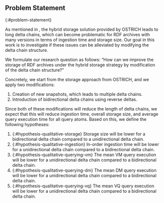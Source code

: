 ## Problem Statement
{:#problem-statement}

As mentioned in [](#introduction), the hybrid storage solution provided by OSTRICH leads to long delta chains,
which can become problematic for RDF archives with many versions in terms of ingestion time and storage size.
Our goal in this work is to investigate if these issues can be alleviated by modifying the delta chain structure.

We formulate our research question as follows:
<q id="research-question">How can we improve the storage of RDF archives under the hybrid storage strategy by modification of the delta chain structure?</q>

Concretely, we start from the storage approach from OSTRICH, and we apply two modifications:

1. Creation of new snapshots, which leads to multiple delta chains.
2. Introduction of bidirectional delta chains using reverse deltas.

Since both of these modifications will reduce the length of delta chains,
we expect that this will reduce ingestion time, overall storage size, and average query execution time for all query atoms.
Based on this, we define the following hypotheses:

1. {:#hypothesis-qualitative-storage}
Storage size will be lower for a bidirectional delta chain compared to a unidirectional delta chain.
2. {:#hypothesis-qualitative-ingestion}
In-order ingestion time will be lower for a unidirectional delta chain compared to a bidirectional delta chain.
3. {:#hypothesis-qualitative-querying-vm}
The mean VM query execution will be lower for a unidirectional delta chain compared to a bidirectional delta chain.
4. {:#hypothesis-qualitative-querying-dm}
The mean DM query execution will be lower for a unidirectional delta chain compared to a bidirectional delta chain.
5. {:#hypothesis-qualitative-querying-vq}
The mean VQ query execution will be lower for a unidirectional delta chain compared to a bidirectional delta chain.
